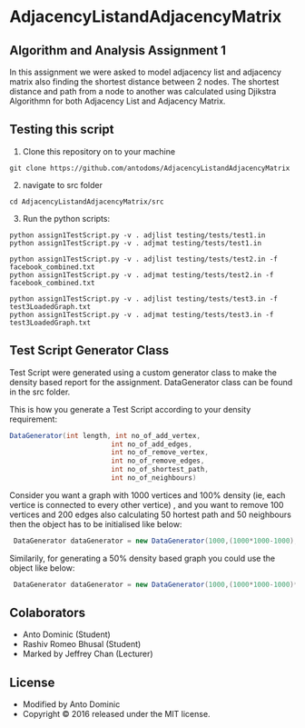 # AdjacencyListandAdjacencyMatrix

## Algorithm and Analysis Assignment 1

In this assignment we were asked to model adjacency list and adjacency matrix also finding the shortest distance between 2 nodes. The shortest distance and path from a node to another was calculated using Djikstra Algorithmn for both Adjacency List and Adjacency Matrix.


## Testing this script

1) Clone this repository on to your machine 

```console
git clone https://github.com/antodoms/AdjacencyListandAdjacencyMatrix
```

2) navigate to src folder 
```console
cd AdjacencyListandAdjacencyMatrix/src
```

3) Run the python scripts:
```console
python assign1TestScript.py -v . adjlist testing/tests/test1.in
python assign1TestScript.py -v . adjmat testing/tests/test1.in

python assign1TestScript.py -v . adjlist testing/tests/test2.in -f facebook_combined.txt
python assign1TestScript.py -v . adjmat testing/tests/test2.in -f facebook_combined.txt

python assign1TestScript.py -v . adjlist testing/tests/test3.in -f test3LoadedGraph.txt
python assign1TestScript.py -v . adjmat testing/tests/test3.in -f test3LoadedGraph.txt
```

## Test Script Generator Class

Test Script were generated using a custom generator class to make the density based report for the assignment. DataGenerator class can be found in the src folder.

This is how you generate a Test Script according to your density requirement:
```java
DataGenerator(int length, int no_of_add_vertex,
                         int no_of_add_edges,
                         int no_of_remove_vertex,
                         int no_of_remove_edges,
                         int no_of_shortest_path,
                         int no_of_neighbours)
```

Consider you want a graph with 1000 vertices and 100% density (ie, each vertice is connected to every other vertice) , and you want to remove 100 vertices and 200 edges also calculating 50 hortest path and 50 neighbours then the object has to be initialised like below:
```java
 DataGenerator dataGenerator = new DataGenerator(1000,(1000*1000-1000), 100,200,50,50);
```
Similarily, for generating a 50% density based graph you could use the object like below:
```java
 DataGenerator dataGenerator = new DataGenerator(1000,(1000*1000-1000)*0.5, 100,200,50,50);
```

## Colaborators

- Anto Dominic (Student)
- Rashiv Romeo Bhusal (Student)
- Marked by Jeffrey Chan (Lecturer)

## License

- Modified by Anto Dominic
- Copyright © 2016 released under the MIT license.
